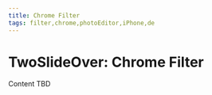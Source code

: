 ```yaml
---
title: Chrome Filter
tags: filter,chrome,photoEditor,iPhone,de
---
```


# TwoSlideOver: Chrome Filter

Content TBD
